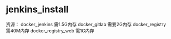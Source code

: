 # jenkins_install
资源：
docker_jenkins 	需1.5G内存
docker_gitlab 	需要2G内存
docker_registry 需40M内存
docker_registry_web	需1G内存


